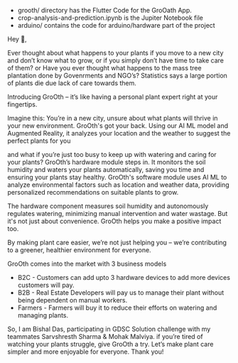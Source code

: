 - grooth/ directory has the Flutter Code for the GroOath App.
- crop-analysis-and-prediction.ipynb is the Jupiter Notebook file
- arduino/ contains the code for arduino/hardware part of the project

Hey 👋, 

Ever thought about what happens to your plants if you move to a new city and don’t know what to grow, or if you simply don’t have time to take care of them? or Have you ever thought what happens to the mass tree plantation done by Govenrments and NGO’s? Statistics says a large portion of plants die due lack of care towards them.


Introducing GroOth – it’s like having a personal plant expert right at your fingertips. 

Imagine this: You’re in a new city, unsure about what plants will thrive in your new environment. GroOth's got your back. Using our AI ML model and Augmented Reality, it analyzes your location and the weather to suggest the perfect plants for you 

and what if you’re just too busy to keep up with watering and caring for your plants? 
GroOth’s hardware module steps in. It monitors the soil humidity and waters your plants automatically, saving you time and ensuring your plants stay healthy. GroOth's software module uses AI ML to analyze environmental factors such as location and weather data, providing personalized recommendations on suitable plants to grow. 

The hardware component measures soil humidity and autonomously regulates watering, minimizing manual intervention and water wastage. But it's not just about convenience. GroOth helps you make a positive impact too. 

By making plant care easier, we’re not just helping you – we’re contributing to a greener, healthier environment for everyone. 

GroOth comes into the market with 3 business models 
* B2C - Customers can add upto 3 hardware devices to add more devices customers will pay. 
* B2B - Real Estate Developers will pay us to manage their plant without being dependent on manual workers. 
* Farmers - Farmers will buy it to reduce their efforts on watering and managing plants.

So, I am Bishal Das, participating in GDSC Solution challenge with my teammates Sarvshresth Sharma & Mohak Malviya.
if you’re tired of watching your plants struggle, give GroOth a try. Let’s make plant care simpler and more enjoyable for everyone. Thank you!
